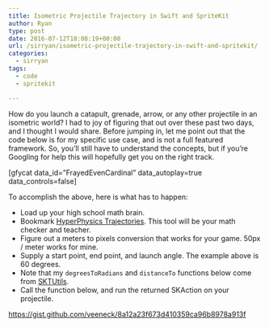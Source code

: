 ```yaml
---
title: Isometric Projectile Trajectory in Swift and SpriteKit
author: Ryan
type: post
date: 2016-07-12T18:08:19+00:00
url: /sirryan/isometric-projectile-trajectory-in-swift-and-spritekit/
categories:
  - sirryan
tags:
  - code
  - spritekit

---
```

How do you launch a catapult, grenade, arrow, or any other projectile in an isometric world? I had to joy of figuring that out over these past two days, and I thought I would share. Before jumping in, let me point out that the code below is for my specific use case, and is not a full featured framework. So, you&#8217;ll still have to understand the concepts, but if you&#8217;re Googling for help this will hopefully get you on the right track.

<!--more-->

<div class="inlineimg">
  [gfycat data_id=&#8221;FrayedEvenCardinal&#8221; data_autoplay=true data_controls=false]
</div>

To accomplish the above, here is what has to happen:

  * Load up your high school math brain.
  * Bookmark [HyperPhysics Trajectories][1]. This tool will be your math checker and teacher.
  * Figure out a meters to pixels conversion that works for your game. 50px / meter works for mine.
  * Supply a start point, end point, and launch angle. The example above is 60 degrees.
  * Note that my `degreesToRadians` and `distanceTo` functions below come from [SKTUtils][2].
  * Call the function below, and run the returned SKAction on your projectile.

https://gist.github.com/veeneck/8a12a23f673d410359ca96b8978a913f

 [1]: http://hyperphysics.phy-astr.gsu.edu/hbase/traj.html#tra6
 [2]: https://github.com/raywenderlich/SKTUtils